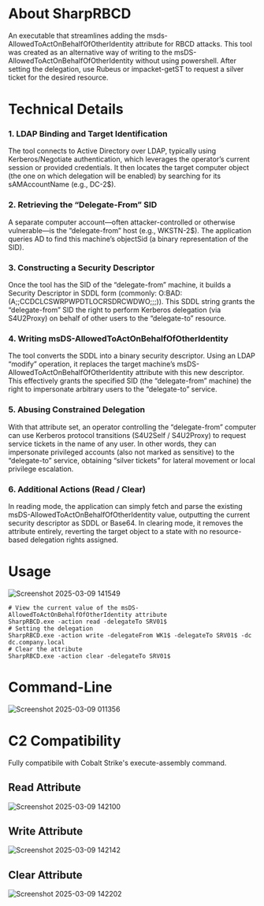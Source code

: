 # About SharpRBCD
An executable that streamlines adding the msds-AllowedToActOnBehalfOfOtherIdentity attribute for RBCD attacks. This tool was created as an alternative way of writing to the msDS-AllowedToActOnBehalfOfOtherIdentity without using powershell. After setting the delegation, use Rubeus or impacket-getST to request a silver ticket for the desired resource.

# Technical Details
### 1. LDAP Binding and Target Identification

The tool connects to Active Directory over LDAP, typically using Kerberos/Negotiate authentication, which leverages the operator’s current session or provided credentials.
It then locates the target computer object (the one on which delegation will be enabled) by searching for its sAMAccountName (e.g., DC-2$).
### 2. Retrieving the “Delegate-From” SID

A separate computer account—often attacker-controlled or otherwise vulnerable—is the “delegate-from” host (e.g., WKSTN-2$).
The application queries AD to find this machine’s objectSid (a binary representation of the SID).
### 3. Constructing a Security Descriptor

Once the tool has the SID of the “delegate-from” machine, it builds a Security Descriptor in SDDL form (commonly: O:BAD:(A;;CCDCLCSWRPWPDTLOCRSDRCWDWO;;;<delegateFrom-SID>)).
This SDDL string grants the “delegate-from” SID the right to perform Kerberos delegation (via S4U2Proxy) on behalf of other users to the “delegate-to” resource.
### 4. Writing msDS-AllowedToActOnBehalfOfOtherIdentity

The tool converts the SDDL into a binary security descriptor.
Using an LDAP “modify” operation, it replaces the target machine’s msDS-AllowedToActOnBehalfOfOtherIdentity attribute with this new descriptor.
This effectively grants the specified SID (the “delegate-from” machine) the right to impersonate arbitrary users to the “delegate-to” service.
### 5. Abusing Constrained Delegation

With that attribute set, an operator controlling the “delegate-from” computer can use Kerberos protocol transitions (S4U2Self / S4U2Proxy) to request service tickets in the name of any user.
In other words, they can impersonate privileged accounts (also not marked as sensitive) to the “delegate-to” service, obtaining “silver tickets” for lateral movement or local privilege escalation.

### 6. Additional Actions (Read / Clear)

In reading mode, the application can simply fetch and parse the existing msDS-AllowedToActOnBehalfOfOtherIdentity value, outputting the current security descriptor as SDDL or Base64.
In clearing mode, it removes the attribute entirely, reverting the target object to a state with no resource-based delegation rights assigned.

# Usage
![Screenshot 2025-03-09 141549](https://github.com/user-attachments/assets/1a11f7d9-2d2d-4c55-a83e-e1460f8f12d8)

```
# View the current value of the msDS-AllowedToActOnBehalfOfOtherIdentity attribute
SharpRBCD.exe -action read -delegateTo SRV01$
# Setting the delegation
SharpRBCD.exe -action write -delegateFrom WK1$ -delegateTo SRV01$ -dc dc.company.local
# Clear the attribute
SharpRBCD.exe -action clear -delegateTo SRV01$

```
# Command-Line
![Screenshot 2025-03-09 011356](https://github.com/user-attachments/assets/9fe897b8-0377-459e-b623-d106fa0e7340)
# C2 Compatibility
Fully compatibile with Cobalt Strike's execute-assembly command.
## Read Attribute
![Screenshot 2025-03-09 142100](https://github.com/user-attachments/assets/cc628051-4894-4f12-a4ab-8fb125165af6)
## Write Attribute
![Screenshot 2025-03-09 142142](https://github.com/user-attachments/assets/e00b2374-836e-4571-9d51-16e111181e9e)
## Clear Attribute
![Screenshot 2025-03-09 142202](https://github.com/user-attachments/assets/a51afeae-57ae-4a8f-80dc-042899a831c8)
